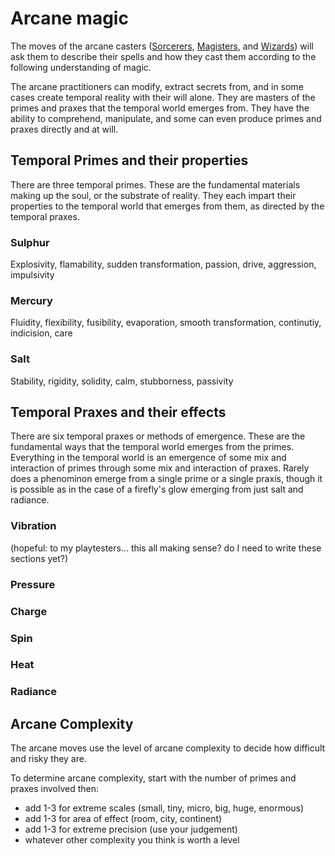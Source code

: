# Arcane magic

The moves of the arcane casters ([Sorcerers](../playbooks/sorcerer.md), [Magisters](../playbooks/magister.md), and [Wizards](../playbooks/wizard.md)) will ask them to describe their spells and how they cast them according to the following understanding of magic.

The arcane practitioners can modify, extract secrets from, and in some cases create temporal reality with their will alone.
They are masters of the primes and praxes that the temporal world emerges from.
They have the ability to comprehend, manipulate, and some can even produce primes and praxes directly and at will.

## Temporal Primes and their properties

There are three temporal primes. These are the fundamental materials making up the soul, or the substrate of reality. They each impart their properties to the temporal world that emerges from them, as directed by the temporal praxes.

### Sulphur

Explosivity, flamability, sudden transformation, passion, drive, aggression, impulsivity

### Mercury

Fluidity, flexibility, fusibility, evaporation, smooth transformation, continutiy, indicision, care

### Salt

Stability, rigidity, solidity, calm, stubborness, passivity

## Temporal Praxes and their effects

There are six temporal praxes or methods of emergence. These are the fundamental ways that the temporal world emerges from the primes. Everything in the temporal world is an emergence of some mix and interaction of primes through some mix and interaction of praxes. Rarely does a phenominon emerge from a single prime or a single praxis, though it is possible as in the case of a firefly's glow emerging from just salt and radiance. 

### Vibration

(hopeful: to my playtesters... this all making sense? do I need to write these sections yet?)

### Pressure

### Charge

### Spin

### Heat

### Radiance

## Arcane Complexity

The arcane moves use the level of arcane complexity to decide how difficult and risky they are.

To determine arcane complexity, start with the number of primes and praxes involved then:
* add 1-3 for extreme scales (small, tiny, micro, big, huge, enormous)
* add 1-3 for area of effect (room, city, continent)
* add 1-3 for extreme precision (use your judgement)
* whatever other complexity you think is worth a level
